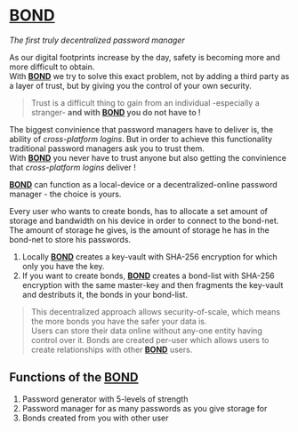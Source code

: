 # [**BOND**](https://github.com/keybraker/BOND) 

*The first truly decentralized password manager*<br>

As our digital footprints increase by the day, safety is becoming more and more difficult to obtain.<br>
With [**BOND**](https://github.com/keybraker/BOND) we try to solve this exact problem, not by adding a third party as a layer of trust, but by giving you the control of  your own security.

>Trust is a difficult thing to gain from an individual -especially a stranger- **and with [**BOND**](https://github.com/keybraker/BOND) you do not have to !**

The biggest convinience that password managers have to deliver is, the ability of _cross-platform logins_. But in order to achieve this functionality traditional password managers ask you to trust them. <br>
With [**BOND**](https://github.com/keybraker/BOND) you never have to trust anyone but also getting the convinience that _cross-platform logins_ deliver !<br>

[**BOND**](https://github.com/keybraker/BOND) can function as a local-device or a decentralized-online password manager - the choice is yours.<br>

Every user who wants to create bonds, has to allocate a set amount of storage and bandwidth on his device in order to connect to the bond-net. The amount of storage he gives, is the amount of storage he has in the bond-net to store his passwords.<br>

1. Locally [**BOND**](https://github.com/keybraker/BOND) creates a key-vault with SHA-256 encryption for which only you have the key.
2. If you want to create bonds, [**BOND**](https://github.com/keybraker/BOND) creates a bond-list with SHA-256 encryption with the same master-key and then fragments  the key-vault and destributs it, the bonds in your bond-list.

>This decentralized approach allows security-of-scale, which means the more bonds you have the safer your data is.<br>
Users can store their data online without any-one entity having control over it. Bonds are created per-user which allows users to create relationships with other [**BOND**](https://github.com/keybraker/BOND) users.

## Functions of the [**BOND**](https://github.com/keybraker/BOND)
1. Password generator with 5-levels  of strength
2. Password manager for as many passwords as you give storage for
3. Bonds created from you with other user
